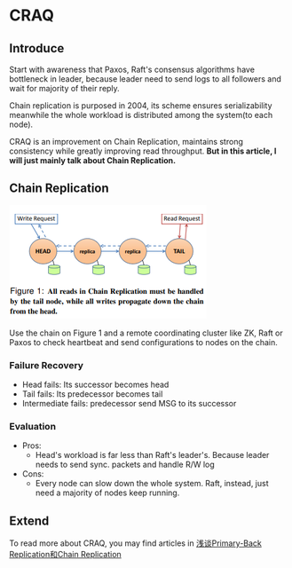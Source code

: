 <h1>CRAQ</h1>

<h2>Introduce</h2>

Start with awareness that Paxos, Raft's consensus algorithms have bottleneck in leader, because leader need to send logs to all followers and wait for majority of their reply.



Chain replication is purposed in 2004, its scheme ensures serializability meanwhile the whole workload is distributed among the system(to each node).



CRAQ is an improvement on Chain Replication, maintains strong consistency while greatly improving read throughput. **But in this article, I will just mainly talk about Chain Replication.**



<h2>Chain Replication</h2>

![CR](..//LectureImage//CR.png)

Use the chain on Figure 1 and a remote coordinating cluster like ZK, Raft or Paxos to check heartbeat and send configurations to nodes on the chain.



 <h3>Failure Recovery</h3>

* Head fails: Its successor becomes head
* Tail fails: Its predecessor becomes tail
* Intermediate fails: predecessor send MSG to its successor

<h3> Evaluation </h3>

* Pros:
  * Head's workload is far less than Raft's leader's. Because leader needs to send sync. packets and handle R/W log
* Cons:
  * Every node can slow down the whole system. Raft, instead, just need a majority of nodes keep running.



<h2> Extend</h2>

To read more about CRAQ, you may find articles in [浅谈Primary-Back Replication和Chain Replication](https://zhuanlan.zhihu.com/p/344808961)

